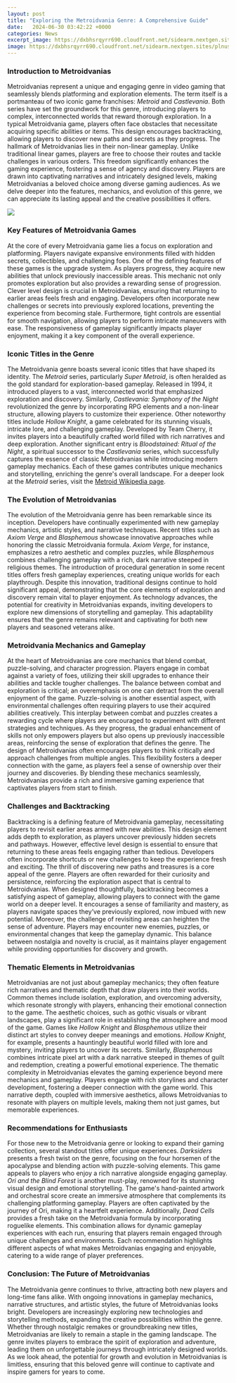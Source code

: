 ```yaml
---
layout: post
title: "Exploring the Metroidvania Genre: A Comprehensive Guide"
date:   2024-06-30 03:42:22 +0000
categories: News
excerpt_image: https://dxbhsrqyrr690.cloudfront.net/sidearm.nextgen.sites/plnusealions.com/images/responsive_2023/default_image.png
image: https://dxbhsrqyrr690.cloudfront.net/sidearm.nextgen.sites/plnusealions.com/images/responsive_2023/default_image.png
---
```


### Introduction to Metroidvanias
Metroidvanias represent a unique and engaging genre in video gaming that seamlessly blends platforming and exploration elements. The term itself is a portmanteau of two iconic game franchises: *Metroid* and *Castlevania*. Both series have set the groundwork for this genre, introducing players to complex, interconnected worlds that reward thorough exploration. In a typical Metroidvania game, players often face obstacles that necessitate acquiring specific abilities or items. This design encourages backtracking, allowing players to discover new paths and secrets as they progress.
The hallmark of Metroidvanias lies in their non-linear gameplay. Unlike traditional linear games, players are free to choose their routes and tackle challenges in various orders. This freedom significantly enhances the gaming experience, fostering a sense of agency and discovery. Players are drawn into captivating narratives and intricately designed levels, making Metroidvanias a beloved choice among diverse gaming audiences. As we delve deeper into the features, mechanics, and evolution of this genre, we can appreciate its lasting appeal and the creative possibilities it offers.

![](https://dxbhsrqyrr690.cloudfront.net/sidearm.nextgen.sites/plnusealions.com/images/responsive_2023/default_image.png)
### Key Features of Metroidvania Games
At the core of every Metroidvania game lies a focus on exploration and platforming. Players navigate expansive environments filled with hidden secrets, collectibles, and challenging foes. One of the defining features of these games is the upgrade system. As players progress, they acquire new abilities that unlock previously inaccessible areas. This mechanic not only promotes exploration but also provides a rewarding sense of progression.
Clever level design is crucial in Metroidvanias, ensuring that returning to earlier areas feels fresh and engaging. Developers often incorporate new challenges or secrets into previously explored locations, preventing the experience from becoming stale. Furthermore, tight controls are essential for smooth navigation, allowing players to perform intricate maneuvers with ease. The responsiveness of gameplay significantly impacts player enjoyment, making it a key component of the overall experience.
### Iconic Titles in the Genre
The Metroidvania genre boasts several iconic titles that have shaped its identity. The *Metroid* series, particularly *Super Metroid*, is often heralded as the gold standard for exploration-based gameplay. Released in 1994, it introduced players to a vast, interconnected world that emphasized exploration and discovery. Similarly, *Castlevania: Symphony of the Night* revolutionized the genre by incorporating RPG elements and a non-linear structure, allowing players to customize their experience.
Other noteworthy titles include *Hollow Knight*, a game celebrated for its stunning visuals, intricate lore, and challenging gameplay. Developed by Team Cherry, it invites players into a beautifully crafted world filled with rich narratives and deep exploration. Another significant entry is *Bloodstained: Ritual of the Night*, a spiritual successor to the *Castlevania* series, which successfully captures the essence of classic Metroidvanias while introducing modern gameplay mechanics. Each of these games contributes unique mechanics and storytelling, enriching the genre's overall landscape. For a deeper look at the *Metroid* series, visit the [Metroid Wikipedia page](https://fr.edu.vn/en/Metroid).
### The Evolution of Metroidvanias
The evolution of the Metroidvania genre has been remarkable since its inception. Developers have continually experimented with new gameplay mechanics, artistic styles, and narrative techniques. Recent titles such as *Axiom Verge* and *Blasphemous* showcase innovative approaches while honoring the classic Metroidvania formula. *Axiom Verge*, for instance, emphasizes a retro aesthetic and complex puzzles, while *Blasphemous* combines challenging gameplay with a rich, dark narrative steeped in religious themes.
The introduction of procedural generation in some recent titles offers fresh gameplay experiences, creating unique worlds for each playthrough. Despite this innovation, traditional designs continue to hold significant appeal, demonstrating that the core elements of exploration and discovery remain vital to player enjoyment. As technology advances, the potential for creativity in Metroidvanias expands, inviting developers to explore new dimensions of storytelling and gameplay. This adaptability ensures that the genre remains relevant and captivating for both new players and seasoned veterans alike.
### Metroidvania Mechanics and Gameplay
At the heart of Metroidvanias are core mechanics that blend combat, puzzle-solving, and character progression. Players engage in combat against a variety of foes, utilizing their skill upgrades to enhance their abilities and tackle tougher challenges. The balance between combat and exploration is critical; an overemphasis on one can detract from the overall enjoyment of the game.
Puzzle-solving is another essential aspect, with environmental challenges often requiring players to use their acquired abilities creatively. This interplay between combat and puzzles creates a rewarding cycle where players are encouraged to experiment with different strategies and techniques. As they progress, the gradual enhancement of skills not only empowers players but also opens up previously inaccessible areas, reinforcing the sense of exploration that defines the genre.
The design of Metroidvanias often encourages players to think critically and approach challenges from multiple angles. This flexibility fosters a deeper connection with the game, as players feel a sense of ownership over their journey and discoveries. By blending these mechanics seamlessly, Metroidvanias provide a rich and immersive gaming experience that captivates players from start to finish.
### Challenges and Backtracking
Backtracking is a defining feature of Metroidvania gameplay, necessitating players to revisit earlier areas armed with new abilities. This design element adds depth to exploration, as players uncover previously hidden secrets and pathways. However, effective level design is essential to ensure that returning to these areas feels engaging rather than tedious. Developers often incorporate shortcuts or new challenges to keep the experience fresh and exciting.
The thrill of discovering new paths and treasures is a core appeal of the genre. Players are often rewarded for their curiosity and persistence, reinforcing the exploration aspect that is central to Metroidvanias. When designed thoughtfully, backtracking becomes a satisfying aspect of gameplay, allowing players to connect with the game world on a deeper level. It encourages a sense of familiarity and mastery, as players navigate spaces they’ve previously explored, now imbued with new potential.
Moreover, the challenge of revisiting areas can heighten the sense of adventure. Players may encounter new enemies, puzzles, or environmental changes that keep the gameplay dynamic. This balance between nostalgia and novelty is crucial, as it maintains player engagement while providing opportunities for discovery and growth.
### Thematic Elements in Metroidvanias
Metroidvanias are not just about gameplay mechanics; they often feature rich narratives and thematic depth that draw players into their worlds. Common themes include isolation, exploration, and overcoming adversity, which resonate strongly with players, enhancing their emotional connection to the game. The aesthetic choices, such as gothic visuals or vibrant landscapes, play a significant role in establishing the atmosphere and mood of the game.
Games like *Hollow Knight* and *Blasphemous* utilize their distinct art styles to convey deeper meanings and emotions. *Hollow Knight*, for example, presents a hauntingly beautiful world filled with lore and mystery, inviting players to uncover its secrets. Similarly, *Blasphemous* combines intricate pixel art with a dark narrative steeped in themes of guilt and redemption, creating a powerful emotional experience.
The thematic complexity in Metroidvanias elevates the gaming experience beyond mere mechanics and gameplay. Players engage with rich storylines and character development, fostering a deeper connection with the game world. This narrative depth, coupled with immersive aesthetics, allows Metroidvanias to resonate with players on multiple levels, making them not just games, but memorable experiences.
### Recommendations for Enthusiasts
For those new to the Metroidvania genre or looking to expand their gaming collection, several standout titles offer unique experiences. *Darksiders* presents a fresh twist on the genre, focusing on the four horsemen of the apocalypse and blending action with puzzle-solving elements. This game appeals to players who enjoy a rich narrative alongside engaging gameplay.
*Ori and the Blind Forest* is another must-play, renowned for its stunning visual design and emotional storytelling. The game's hand-painted artwork and orchestral score create an immersive atmosphere that complements its challenging platforming gameplay. Players are often captivated by the journey of Ori, making it a heartfelt experience.
Additionally, *Dead Cells* provides a fresh take on the Metroidvania formula by incorporating roguelike elements. This combination allows for dynamic gameplay experiences with each run, ensuring that players remain engaged through unique challenges and environments. Each recommendation highlights different aspects of what makes Metroidvanias engaging and enjoyable, catering to a wide range of player preferences.
### Conclusion: The Future of Metroidvanias
The Metroidvania genre continues to thrive, attracting both new players and long-time fans alike. With ongoing innovations in gameplay mechanics, narrative structures, and artistic styles, the future of Metroidvanias looks bright. Developers are increasingly exploring new technologies and storytelling methods, expanding the creative possibilities within the genre.
Whether through nostalgic remakes or groundbreaking new titles, Metroidvanias are likely to remain a staple in the gaming landscape. The genre invites players to embrace the spirit of exploration and adventure, leading them on unforgettable journeys through intricately designed worlds. As we look ahead, the potential for growth and evolution in Metroidvanias is limitless, ensuring that this beloved genre will continue to captivate and inspire gamers for years to come.